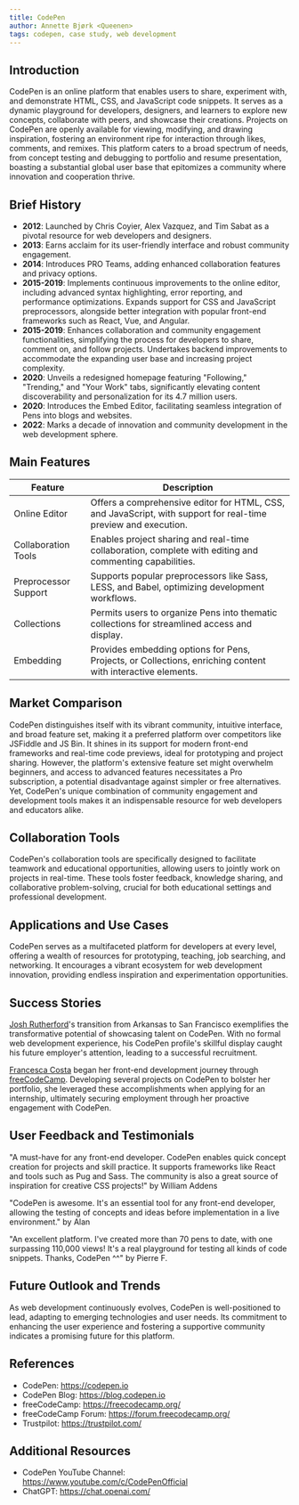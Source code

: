 ```yaml
---
title: CodePen
author: Annette Bjørk <Queenen>
tags: codepen, case study, web development
---
```


## Introduction

CodePen is an online platform that enables users to share, experiment with, and demonstrate HTML, CSS, and JavaScript code snippets. It serves as a dynamic playground for developers, designers, and learners to explore new concepts, collaborate with peers, and showcase their creations. Projects on CodePen are openly available for viewing, modifying, and drawing inspiration, fostering an environment ripe for interaction through likes, comments, and remixes. This platform caters to a broad spectrum of needs, from concept testing and debugging to portfolio and resume presentation, boasting a substantial global user base that epitomizes a community where innovation and cooperation thrive.

## Brief History

- **2012**: Launched by Chris Coyier, Alex Vazquez, and Tim Sabat as a pivotal resource for web developers and designers.
- **2013**: Earns acclaim for its user-friendly interface and robust community engagement.
- **2014**: Introduces PRO Teams, adding enhanced collaboration features and privacy options.
- **2015-2019**: Implements continuous improvements to the online editor, including advanced syntax highlighting, error reporting, and performance optimizations. Expands support for CSS and JavaScript preprocessors, alongside better integration with popular front-end frameworks such as React, Vue, and Angular.
- **2015-2019**: Enhances collaboration and community engagement functionalities, simplifying the process for developers to share, comment on, and follow projects. Undertakes backend improvements to accommodate the expanding user base and increasing project complexity.
- **2020**: Unveils a redesigned homepage featuring "Following," "Trending," and "Your Work" tabs, significantly elevating content discoverability and personalization for its 4.7 million users.
- **2020**: Introduces the Embed Editor, facilitating seamless integration of Pens into blogs and websites.
- **2022**: Marks a decade of innovation and community development in the web development sphere.

## Main Features

| Feature              | Description                                                                                                    |
| -------------------- | -------------------------------------------------------------------------------------------------------------- |
| Online Editor        | Offers a comprehensive editor for HTML, CSS, and JavaScript, with support for real-time preview and execution. |
| Collaboration Tools  | Enables project sharing and real-time collaboration, complete with editing and commenting capabilities.        |
| Preprocessor Support | Supports popular preprocessors like Sass, LESS, and Babel, optimizing development workflows.                   |
| Collections          | Permits users to organize Pens into thematic collections for streamlined access and display.                   |
| Embedding            | Provides embedding options for Pens, Projects, or Collections, enriching content with interactive elements.    |

## Market Comparison

CodePen distinguishes itself with its vibrant community, intuitive interface, and broad feature set, making it a preferred platform over competitors like JSFiddle and JS Bin. It shines in its support for modern front-end frameworks and real-time code previews, ideal for prototyping and project sharing. However, the platform's extensive feature set might overwhelm beginners, and access to advanced features necessitates a Pro subscription, a potential disadvantage against simpler or free alternatives. Yet, CodePen's unique combination of community engagement and development tools makes it an indispensable resource for web developers and educators alike.

## Collaboration Tools

CodePen's collaboration tools are specifically designed to facilitate teamwork and educational opportunities, allowing users to jointly work on projects in real-time. These tools foster feedback, knowledge sharing, and collaborative problem-solving, crucial for both educational settings and professional development.

## Applications and Use Cases

CodePen serves as a multifaceted platform for developers at every level, offering a wealth of resources for prototyping, teaching, job searching, and networking. It encourages a vibrant ecosystem for web development innovation, providing endless inspiration and experimentation opportunities.

## Success Stories

[Josh Rutherford](https://blog.codepen.io/2013/08/23/josh-rutherford-gets-a-job-on-codepen/)'s transition from Arkansas to San Francisco exemplifies the transformative potential of showcasing talent on CodePen. With no formal web development experience, his CodePen profile's skillful display caught his future employer's attention, leading to a successful recruitment.

[Francesca Costa](https://forum.freecodecamp.org/t/joined-in-april-got-a-job-as-a-junior-front-end-developer/147388) began her front-end development journey through [freeCodeCamp](https://www.freecodecamp.org/). Developing several projects on CodePen to bolster her portfolio, she leveraged these accomplishments when applying for an internship, ultimately securing employment through her proactive engagement with CodePen.

## User Feedback and Testimonials

"A must-have for any front-end developer. CodePen enables quick concept creation for projects and skill practice. It supports frameworks like React and tools such as Pug and Sass. The community is also a great source of inspiration for creative CSS projects!" by William Addens

"CodePen is awesome. It's an essential tool for any front-end developer, allowing the testing of concepts and ideas before implementation in a live environment." by Alan

"An excellent platform. I've created more than 70 pens to date, with one surpassing 110,000 views! It's a real playground for testing all kinds of code snippets. Thanks, CodePen ^^" by Pierre F.

## Future Outlook and Trends

As web development continuously evolves, CodePen is well-positioned to lead, adapting to emerging technologies and user needs. Its commitment to enhancing the user experience and fostering a supportive community indicates a promising future for this platform.

## References

- CodePen: <https://codepen.io>
- CodePen Blog: <https://blog.codepen.io>
- freeCodeCamp: <https://freecodecamp.org/>
- freeCodeCamp Forum: <https://forum.freecodecamp.org/>
- Trustpilot: <https://trustpilot.com/>

## Additional Resources

- CodePen YouTube Channel: <https://www.youtube.com/c/CodePenOfficial>
- ChatGPT: <https://chat.openai.com/>
